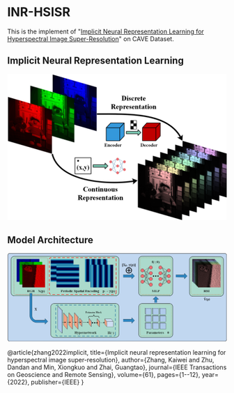 # INR-HSISR
This is the implement of "[Implicit Neural Representation Learning for Hyperspectral Image Super-Resolution](https://ieeexplore.ieee.org/abstract/document/9991174)" on CAVE Dataset.
## Implicit Neural Representation Learning

<p align = "center">    
<img  src="https://github.com/kaviezhang/INR-HSISR/blob/main/result/intro.png" width="600" />
</p>

## Model Architecture

<p align = "center">    
<img  src="https://github.com/kaviezhang/INR-HSISR/blob/main/result/inr.png" width="600" />
</p>

@article{zhang2022implicit,
  title={Implicit neural representation learning for hyperspectral image super-resolution},
  author={Zhang, Kaiwei and Zhu, Dandan and Min, Xiongkuo and Zhai, Guangtao},
  journal={IEEE Transactions on Geoscience and Remote Sensing},
  volume={61},
  pages={1--12},
  year={2022},
  publisher={IEEE}
}
